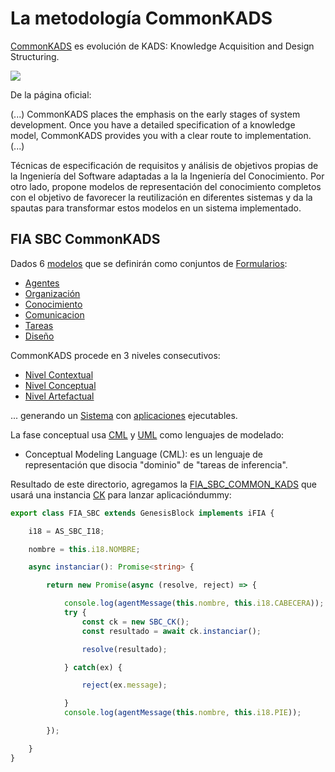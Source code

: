 # La metodología CommonKADS

[CommonKADS](https://commonkads.fnwi.uva.nl/) es evolución de KADS: Knowledge Acquisition and Design Structuring.

![](./docs/commonkads_tooling.gif)

De la página oficial:

(...) CommonKADS places the emphasis on the early stages of system development. Once you have a detailed specification of a knowledge model, CommonKADS provides you with a clear route to implementation. (...)

Técnicas de especificación de requisitos y análisis de objetivos propias de la Ingeniería del Software adaptadas a la la Ingeniería del Conocimiento. Por otro lado, propone modelos de representación del conocimiento completos con el objetivo de favorecer la reutilización en diferentes sistemas y da la spautas para transformar estos modelos en un sistema implementado.

## FIA SBC CommonKADS
Dados 6 [modelos](./modelos/) que se definirán como conjuntos de [Formularios](./nivel/formulario.ts):

- [Agentes](./modelos/agentes)
- [Organización](./modelos/organizacion)
- [Conocimiento](./modelos/conocimiento)
- [Comunicacion](./modelos/comunicacion)
- [Tareas](./modelos/tareas)
- [Diseño](./modelos/disenyo)

CommonKADS procede en 3 niveles consecutivos:

- [Nivel Contextual](./nivel/nivel-contextual.ts)
- [Nivel Conceptual](./nivel/nivel-conceptual.ts)
- [Nivel Artefactual](./nivel/nivel-artefactual.ts)

... generando un [Sistema](./sistema.ts) con [aplicaciones](./modelos/disenyo/aplicacion.ts) ejecutables.

La fase conceptual usa [CML](./nivel/cml.ts) y [UML](./modelos/conocimiento/uml.ts) como lenguajes de modelado:

- Conceptual Modeling Language (CML): es un lenguaje de representación que disocia "dominio" de "tareas de inferencia".

Resultado de este directorio, agregamos la [FIA_SBC_COMMON_KADS](fia-sbc-ck.ts) que usará una instancia [CK](./common-kads.ts) para lanzar aplicacióndummy:

```ts
export class FIA_SBC extends GenesisBlock implements iFIA {

    i18 = AS_SBC_I18;

    nombre = this.i18.NOMBRE;

    async instanciar(): Promise<string> {

        return new Promise(async (resolve, reject) => {

            console.log(agentMessage(this.nombre, this.i18.CABECERA));
            try {
                const ck = new SBC_CK();
                const resultado = await ck.instanciar();

                resolve(resultado);

            } catch(ex) {

                reject(ex.message);

            }
            console.log(agentMessage(this.nombre, this.i18.PIE));

        });

    }
}
```
